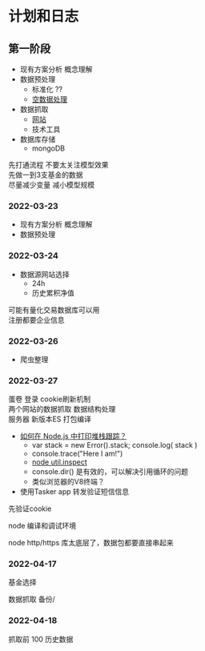 
# 计划和日志


## 第一阶段

- 现有方案分析 概念理解
- 数据预处理
    - 标准化 ??
    - [空数据处理](./ml-fund.md#空数据处理)
- 数据抓取
    - [网站](./ml-fund.md#网站)
    - 技术工具
- 数据库存储  
    - mongoDB

先打通流程 不要太关注模型效果  
先做一到3支基金的数据  
尽量减少变量 减小模型规模  

### 2022-03-23
- 现有方案分析 概念理解
- 数据预处理


### 2022-03-24

- 数据源网站选择  
    - 24h 
    - 历史累积净值
    
可能有量化交易数据库可以用  
注册都要企业信息  


### 2022-03-26
- 爬虫整理

### 2022-03-27

蛋卷 登录 cookie刷新机制  
两个网站的数据抓取 数据结构处理  
服务器 新版本ES 打包编译

- [如何在 Node.js 中打印堆栈跟踪？](https://ask.csdn.net/questions/712928)
    - var stack = new Error().stack; console.log( stack )
    - console.trace("Here I am!")
    - [node util.inspect](https://nodejs.org/api/util.html#util_util_inspect_object_options)
    - console.dir() 是有效的，可以解决引用循环的问题
    - 类似浏览器的V8终端？
- 使用Tasker app 转发验证短信信息

先验证cookie  

node 编译和调试环境

node http/https 库太底层了，数据包都要直接串起来

### 2022-04-17

基金选择

数据抓取 备份/


### 2022-04-18

抓取前 100 历史数据
